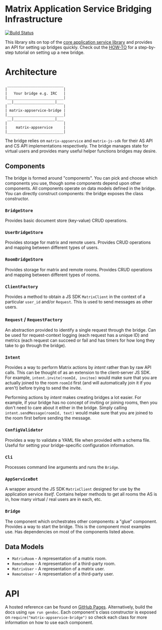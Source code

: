 # Matrix Application Service Bridging Infrastructure
[![Build Status](http://matrix.org/jenkins/buildStatus/icon?job=AppServiceBridgeLib)](http://matrix.org/jenkins/job/AppServiceBridgeLib/)

This library sits on top of the
[core application service library](https://github.com/matrix-org/matrix-appservice-node)
and provides an API for setting up bridges quickly. Check out the
[HOW-TO](HOWTO.md) for a step-by-step tutorial on setting up a new bridge.

# Architecture

```
 __________________________
|                          |
|   Your bridge e.g. IRC   |
|__________________________|
 __|___________________|___
|                          |
| matrix-appservice-bridge |
|__________________________|
 __|___________________|___
|                          |
|    matrix-appservice     |
|__________________________|

```

The bridge relies on `matrix-appservice` and `matrix-js-sdk` for their
AS API and CS API implementations respectively. The bridge manages state for
virtual users and provides many useful helper functions bridges may desire.

## Components
The bridge is formed around "components". You can pick and choose which
components you use, though some components depend upon other components.
All components operate on data models defined in the bridge. You can directly
construct components: the bridge exposes the class constructor.

### `BridgeStore`
Provides basic document store (key-value) CRUD operations.

### `UserBridgeStore`
Provides storage for matrix and remote users. Provides CRUD operations and
mapping between different types of users.

### `RoomBridgeStore`
Provides storage for matrix and remote rooms. Provides CRUD operations and
mapping between different types of rooms.

### `ClientFactory`
Provides a method to obtain a JS SDK `MatrixClient` in the context of a
particular `user_id` and/or `Request`. This is used to send messages as other
users.

### `Request` / `RequestFactory`
An abstraction provided to identify a single request through the bridge.
Can be used for request-context logging (each request has a unique ID)
and metrics (each request can succeed or fail and has timers for how long
they take to go through the bridge).

### `Intent`
Provides a way to perform Matrix actions by *intent* rather than by raw
API calls. This can be thought of as an extension to the client-server JS SDK.
For example, `intent.invite(roomId, invitee)` would make sure that you are
actually joined to the room `roomId` first (and will automatically join it if
you aren't) before trying to send the invite.

Performing actions by *intent* makes creating bridges a lot easier. For example,
if your bridge has no concept of inviting or joining rooms, then you don't need
to care about it either in the bridge. Simply calling
`intent.sendMessage(roomId, text)` would make sure that you are joined to the
room first before sending the message.

### `ConfigValidator`
Provides a way to validate a YAML file when provided with a schema file.
Useful for setting your bridge-specific configuration information.

### `Cli`
Processes command line arguments and runs the `Bridge`.

### `AppServiceBot`
A wrapper around the JS SDK `MatrixClient` designed for use by the application
service *itself*. Contains helper methods to get all rooms the AS is in, how
many virtual / real users are in each, etc.

### `Bridge`
The component which orchestrates other components: a "glue" component. Provides
a way to start the bridge. This is the component most examples use. Has
dependencies on most of the components listed above.

## Data Models
 * `MatrixRoom` - A representation of a matrix room.
 * `RemoteRoom` - A representation of a third-party room.
 * `MatrixUser` - A representation of a matrix user.
 * `RemoteUser` - A representation of a third-party user.

# API

A hosted reference can be found on
[GitHub Pages](http://matrix-org.github.io/matrix-appservice-bridge/0.1.0).
Alternatively, build the docs using `npm run gendoc`. Each component's class
constructor is exposed on `require("matrix-appservice-bridge")` so check each
class for more information on how to use each component.

